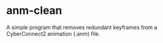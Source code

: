 # anm-clean
A simple program that removes redundant keyframes from a CyberConnect2 animation (.anm) file.
